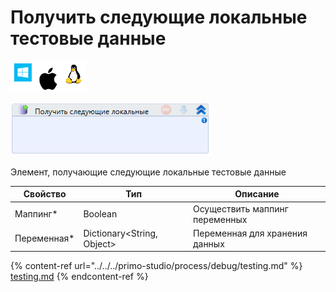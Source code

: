 # Получить следующие локальные тестовые данные

![](<../../../.gitbook/assets/image (100) (1) (1) (57).png>)

![](<../../../.gitbook/assets/image (215).png>)

Элемент, получающие следующие локальные тестовые данные

| Свойство     | Тип                         | Описание                       |
| ------------ | --------------------------- | ------------------------------ |
| Маппинг\*    | Boolean                     | Осуществить маппинг переменных |
| Переменная\* | Dictionary\<String, Object> | Переменная для хранения данных |

{% content-ref url="../../../primo-studio/process/debug/testing.md" %}
[testing.md](../../../primo-studio/process/debug/testing.md)
{% endcontent-ref %}

